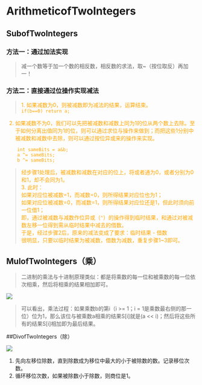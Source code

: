 # ArithmeticofTwoIntegers

## SubofTwoIntegers
### 方法一：通过加法实现
>减一个数等于加一个数的相反数，相反数的求法，取~（按位取反）再加一！

### 方法二：直接通过位操作实现减法
><font color="orange">1. 如果减数为0，则被减数即为减法的结果，运算结束。<br>
>    `if(b==0) return a;`<br>
2. 如果减数不为0，我们可以先把被减数和减数上同为1的位从两个数上去除。至于如何分离出值同为1的位，则可以通过求位与操作来做到；而把这些1分别中被减数和减数中去除，则可以通过按位异或来的操作来实现。<br>
>
	 	int sameBits = a&b;
		a ^= sameBits;
		b ^= sameBits;
>经步骤1处理后，被减数和减数在对应的位上，将或者通为0，或者分别为0和1，却不会同为1。<br>
>3. 此时：<br>
如果对应位被减数=1，而减数=0，则所得结果对应位也为1；<br>
如果对应位被减数=0，而减数=1，则所得结果对应位还是1，但此时须向前一位借1；<br>
即，通过被减数与减数作位异或（`^`）的操作得到临时结果，和通过对被减数左移一位得到需从临时结果中减去的借数。<br>
于是，经过步骤2后，原来的减法变成了要求：临时结果 - 借数<br>
很明显，只要以临时结果为被减数，借数为减数，重复步骤1~3即可。<br></font>

## MulofTwoIntegers（乘）

>二进制的乘法与十进制原理类似：都是将乘数的每一位和被乘数的每一位依次相乘，然后将相乘的结果相加即可。

![](http://i.imgur.com/VQ3OeSK.png)

>可以看出，乘法过程：如果乘数b的第i（i >= 1；i = 1是乘数最右侧的那一位）位为1，那么该位与被乘数a相乘的结果S[i]就是(a << i)；然后将这些所有的结果S[i]相加即为最后结果。

##DivofTwoIntegers（除）

![](http://i.imgur.com/oYhg0O1.png)

1. 先向左移位除数，直到除数成为移位中最大的小于被除数的数。记录移位次数。
2. 循环移位次数，如果被除数小于除数，则商位是1。